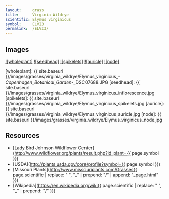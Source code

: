 ```yaml
---
layout:     grass
title:      Virginia Wildrye
scientific: Elymus virginicus
symbol:     ELVI3
permalink:  /ELVI3/
---
```


## Images

[![wholeplant]][wikimed_ELVI3_wholeplant]
[![seedhead]][msplant_ELVI3_seedhead]
[![spikelets]][msplant_ELVI3_spikelets]
[![auricle]][msplant_ELVI3_auricle]
[![node]][msplant_ELVI3_node]

[wholeplant]: {{ site.baseurl }}/images/grasses/virginia_wildrye/Elymus_virginicus_-_Copenhagen_Botanical_Garden_-_DSC07688.JPG
[seedhead]: {{ site.baseurl }}/images/grasses/virginia_wildrye/Elymus_virginicus_inflorescence.jpg
[spikelets]: {{ site.baseurl }}/images/grasses/virginia_wildrye/Elymus_virginicus_spikelets.jpg
[auricle]: {{ site.baseurl }}/images/grasses/virginia_wildrye/Elymus_virginicus_auricle.jpg
[node]: {{ site.baseurl }}/images/grasses/virginia_wildrye/Elymus_virginicus_node.jpg

[wikimed_ELVI3_wholeplant]: https://upload.wikimedia.org/wikipedia/commons/5/50/Elymus_virginicus_-_Copenhagen_Botanical_Garden_-_DSC07688.JPG "By Daderot (Daderot) [CC0 or CC0], Wikimedia Commons"
[msplant_ELVI3_seedhead]: http://www.missouriplants.com/Grasses/Elymus_virginicus_page.html "Unknown, Missouri Plants"
[msplant_ELVI3_spikelets]: http://www.missouriplants.com/Grasses/Elymus_virginicus_page.html "Unknown, Missouri Plants"
[msplant_ELVI3_auricle]: http://www.missouriplants.com/Grasses/Elymus_virginicus_page.html "Unknown, Missouri Plants"
[msplant_ELVI3_node]: http://www.missouriplants.com/Grasses/Elymus_virginicus_page.html "Unknown, Missouri Plants"


## Resources

* [Lady Bird Johnson Wildflower Center](http://www.wildflower.org/plants/result.php?id_plant={{ page.symbol }})
* [USDA](http://plants.usda.gov/core/profile?symbol={{ page.symbol }})
* [Missouri Plants](http://www.missouriplants.com/Grasses{{ page.scientific | replace: " ", "_" | prepend: "/" | append: "_page.html" }})
* [Wikipedia](https://en.wikipedia.org/wiki{{ page.scientific | replace: " ", "_"  | prepend: "/" }})

